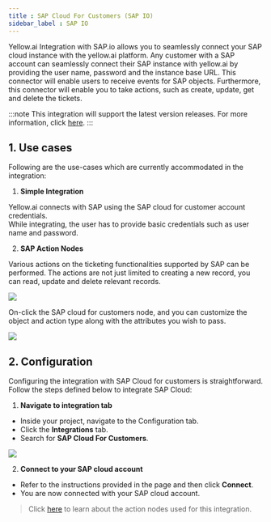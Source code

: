 ```yaml
---
title : SAP Cloud For Customers (SAP IO)
sidebar_label : SAP IO
---
```


Yellow.ai Integration with SAP.io allows you to seamlessly connect your SAP cloud instance with the yellow.ai platform. 
Any customer with a SAP account can seamlessly connect their SAP instance with yellow.ai by providing the user name, password and the instance base URL. This connector will enable users to receive events for SAP objects. Furthermore, this connector will enable you to take actions, such as create, update, get and delete the tickets.

:::note
This integration will support the latest version releases.
For more information, click [here](https://help.sap.com/doc/d0f9ba822c08405da7d88174b304df84/CLOUD/en-US/index.html).
:::

## 1. Use cases 

Following are the use-cases which are currently accommodated in the integration:

1. **Simple Integration**   

Yellow.ai connects with SAP using the SAP cloud for customer account credentials.    
While integrating, the user has to provide basic credentials such as user name and password.

2. **SAP Action Nodes**   

Various actions on the ticketing functionalities supported by SAP can be performed. The actions are not just limited to creating a new record, you can read, update and delete relevant records.

![](https://lh5.googleusercontent.com/oM4KcoVXcdf7bHxrbdCK__bU1OR7Jb28Rw4MojtuJYx7bPmEZMTa8sBeDEGi0-BUOhoIdggylh0puULw2bOCQarOxAO6qh7dM2F45cbYu2Wc2CwACrI9GAHhhc0gozXFPKkvl_rYDJlb37t9WPO9rqBS7oVoPi8-AmRKk6P232gucjjbVMbZGaixVg)

On-click the SAP cloud for customers node, and you can customize the object and action type along with the attributes you wish to pass.

![](https://lh3.googleusercontent.com/QsYR9GCrCCk5mg-lnB-r1GDDBrpTHAyNX0m7tSGnnKGZKH3QX0uBC0ejzm6SrVINz5QNCGwlLMyn_xW0ylcpeWZVOsrv2wlFV_vTbD8r5ZS3cJX9Od5VTROuWaGB_Wym5F-r_Mbkn-mBLVz6u4VhLvVXs0XHThSbxjnYnqNLkwKyQYGlExzpabs9XQ)


## 2. Configuration

Configuring the integration with SAP Cloud for customers is straightforward. Follow the steps defined below to integrate SAP Cloud:

1. **Navigate to integration tab**
- Inside your project, navigate to the Configuration tab.
- Click the **Integrations** tab. 
- Search for **SAP Cloud For Customers**.  

![](https://lh6.googleusercontent.com/M3JrZojaUujFy3pkfka2Dr_iinH-p7bYhimcvdmgr6EofyaMiGbg0qbBqfeH41gay4ObbAAfedYgYosmooyYN8XEdPMDF8oCgk4qYrv4E4NBDtZTNnaSU7qmCkC8JcSnDPoIzeoXsfYNXfpjFPV9lcxvjngOcQUPARNcuUjlqc6WiLPAE6iS2cU5QA)

2. **Connect to your SAP cloud account**
- Refer to the instructions provided in the page and then click **Connect**. 
- You are now connected with your SAP cloud account.


> Click [here](https://help.sap.com/doc/d0f9ba822c08405da7d88174b304df84/CLOUD/en-US/index.html) to learn about the action nodes used for this integration.